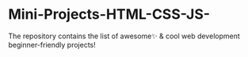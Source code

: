# Mini-Projects-HTML-CSS-JS-
The repository contains the list of awesome✨ &amp; cool web development beginner-friendly projects!
